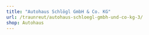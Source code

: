```yaml
---
title: "Autohaus Schlögl GmbH & Co. KG"
url: /traunreut/autohaus-schloegl-gmbh-und-co-kg-3/
shop: Autohaus
---
```

